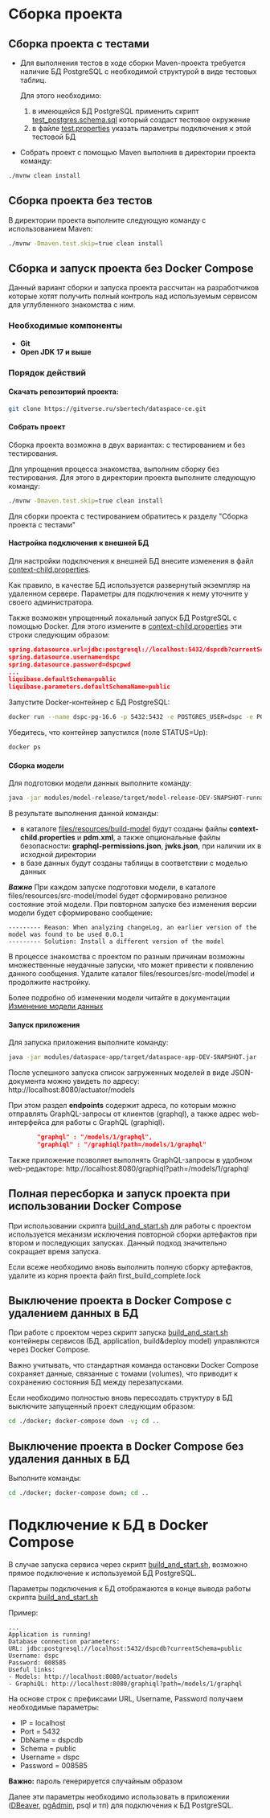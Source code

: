 
# Сборка проекта

## Сборка проекта с тестами

- Для выполнения тестов в ходе сборки Maven-проекта требуется наличие БД PostgreSQL с необходимой структурой в виде тестовых таблиц.

  Для этого необходимо:

  1. в имеющейся БД PostgreSQL применить скрипт [test_postgres.schema.sql](..%2Ffiles%2Fresources%2Fsql%2Ftest_postgres.schema.sql) который создаст тестовое окружение
  2. в файле [test.properties](..%2Ftest.properties) указать параметры подключения к этой тестовой БД

- Собрать проект с помощью Maven выполнив в директории проекта команду:

```bash
./mvnw clean install
```

## Сборка проекта без тестов

В директории проекта выполните следующую команду с использованием Maven:

```bash
./mvnw -Dmaven.test.skip=true clean install
```

## Сборка и запуск проекта без Docker Compose
Данный вариант сборки и запуска проекта рассчитан на разработчиков которые хотят получить полный контроль над используемым сервисом для углубленного знакомства с ним.

### Необходимые компоненты

- **Git**
- **Open JDK 17 и выше**

### Порядок действий
#### Скачать репозиторий проекта:
```bash
git clone https://gitverse.ru/sbertech/dataspace-ce.git
```

#### Собрать проект

  Сборка проекта возможна в двух вариантах: с тестированием и без тестирования.

  Для упрощения процесса знакомства, выполним сборку без тестирования. Для этого в директории проекта выполните следующую команду:

```bash
./mvnw -Dmaven.test.skip=true clean install
```
Для сборки проекта с тестированием обратитесь к разделу "Сборка проекта с тестами"


#### Настройка подключения к внешней БД

Для настройки подключения к внешней БД внесите изменения в файл [context-child.properties](../files%2Fresources%2Fsrc-model%2Fcontext-child.properties).

Как правило, в качестве БД используется развернутый экземпляр на удаленном сервере. Параметры для подключения к нему уточните у своего администратора.

Также возможен упрощенный локальный запуск БД PostgreSQL с помощью Docker.
Для этого измените в [context-child.properties](../files%2Fresources%2Fsrc-model%2Fcontext-child.properties) эти строки следующим образом:
```json
spring.datasource.url=jdbc:postgresql://localhost:5432/dspcdb?currentSchema=dspc
spring.datasource.username=dspc
spring.datasource.password=dspcpwd
...
liquibase.defaultSchema=public
liquibase.parameters.defaultSchemaName=public
```
Запустите Docker-контейнер с БД PostgreSQL:

```bash
docker run --name dspc-pg-16.6 -p 5432:5432 -e POSTGRES_USER=dspc -e POSTGRES_PASSWORD=dspcpwd -e POSTGRES_DB=dspcdb -d postgres:16.6
```
Убедитесь, что контейнер запустился (поле STATUS=Up):
```bash
docker ps
```

#### Сборка модели
Для подготовки модели данных выполните команду:
```bash
java -jar modules/model-release/target/model-release-DEV-SNAPSHOT-runnable.jar model-directory=files/resources/src-model run-liquibase=true target-directory=files/resources/build-model
```

В результате выполнения данной команды:<br>
* в каталоге [files/resources/build-model](files%2Fresources%2Fbuild-model) будут созданы файлы <strong>context-child.properties</strong> и <strong>pdm.xml</strong>, а также опциональные файлы безопасности: <strong>graphql-permissions.json</strong>, <strong>jwks.json</strong>, при наличии их в исходной директории
* в базе данных будут созданы таблицы в соответствии с моделью данных


***Важно*** При каждом запуске подготовки модели, в каталоге files/resources/src-model/model будет сформировано релизное состояние этой модели.
При повторном запуске без изменения версии модели  будет сформировано сообщение:

```
--------- Reason: When analyzing changeLog, an earlier version of the model was found to be used 0.0.1
--------- Solution: Install a different version of the model
```
В процессе знакомства с проектом по разным причинам возможны множественные неудачные запуски, что может привести к появлению данного сообщения.
Удалите каталог files/resources/src-model/model и продолжите настройку.

Более подробно об изменении модели читайте в документации [Изменение модели данных](./model-guide.md)

#### Запуск приложения

Для запуска приложения выполните команду:
```bash
java -jar modules/dataspace-app/target/dataspace-app-DEV-SNAPSHOT.jar --dataspace.app.pathConfigDirectory=files/resources/build-model/ --dataspace.app.singleMode=true --dataspace.app.pdmZipped=false
```

После успешного запуска список загруженных моделей в виде JSON-документа можно увидеть по адресу: http://localhost:8080/actuator/models

При этом раздел <strong>endpoints</strong> содержит адреса, по которым можно отправлять GraphQL-запросы от клиентов (graphql), а также адрес web-интерфейса для работы с GraphQL (graphiql).
```json
        "graphql" : "/models/1/graphql",
        "graphiql" : "/graphiql?path=/models/1/graphql"
```
Также приложение позволяет выполнять GraphQL-запросы в удобном web-редакторе:
http://localhost:8080/graphiql?path=/models/1/graphql

## Полная пересборка и запуск проекта при использовании Docker Compose
При использовании скрипта [build_and_start.sh](../build_and_start.sh) для работы с проектом используется механизм исключения повторной
сборки артефактов при втором и последующих запусках. Данный подход значительно сокращает время запуска.

Если всеже необходимо вновь выполнить полную сборку артефактов, удалите из корня проекта файл first_build_complete.lock


## Выключение проекта в Docker Compose с удалением данных в БД

При работе с проектом через скрипт запуска [build_and_start.sh](../build_and_start.sh) контейнеры сервисов (БД, application, build&deploy
model) управляются через Docker Compose.

Важно учитывать, что стандартная команда остановки Docker Compose сохраняет данные, связанные с томами (volumes), что приводит к сохранению
состояния БД между перезапусками.

Если необходимо полностью вновь пересоздать структуру в БД выключите запущенный проект следующим образом:

```bash
cd ./docker; docker-compose down -v; cd ..
```

## Выключение проекта в Docker Compose без удаления данных в БД

Выполните команды:
```bash
cd ./docker; docker-compose down; cd ..
```


# Подключение к БД в Docker Compose

В случае запуска сервиса через скрипт [build_and_start.sh](../build_and_start.sh), возможно прямое подключение к используемой БД PostgreSQL.

Параметры подключения к БД отображаются в конце вывода работы скрипта [build_and_start.sh](../build_and_start.sh)

Пример:

```text
...
Application is running!
Database connection parameters:
URL: jdbc:postgresql://localhost:5432/dspcdb?currentSchema=public
Username: dspc
Password: 008585
Useful links:
- Models: http://localhost:8080/actuator/models
- GraphiQL: http://localhost:8080/graphiql?path=/models/1/graphql

```

На основе строк с префиксами URL, Username, Password получаем необходимые параметры:

- IP = localhost
- Port = 5432
- DbName = dspcdb
- Schema = public
- Username = dspc
- Password = 008585


**Важно:** пароль генерируется случайным образом

Далее эти параметры необходимо использовать в приложении ([DBeaver](https://dbeaver.io/download/), [pgAdmin](https://www.pgadmin.org/download/), psql и тп) для подключения к БД PostgreSQL.

